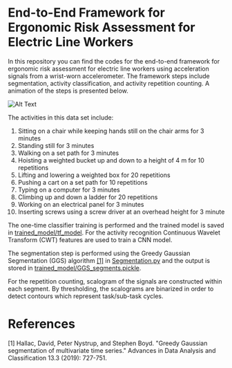 # End-to-End Framework for Ergonomic Risk Assessment for Electric Line Workers

In this repository you can find the codes for the end-to-end framework for ergonomic risk assessment for electric line workers using acceleration signals from a wrist-worn accelerometer. The framework steps include segmentation, activity classification, and activity repetition counting. A animation of the steps is presented below.


![Alt Text](./readme-mtls/workflow.gif)


The activities in this data set include:

1. Sitting on a chair while keeping hands still on the chair arms for 3 minutes
2. Standing still for 3 minutes
3. Walking on a set path for 3 minutes
4. Hoisting a weighted bucket up and down to a height of 4 m for 10 repetitions
5. Lifting and lowering a weighted box for 20 repetitions
6. Pushing a cart on a set path for 10 repetitions
7. Typing on a computer for 3 minutes
8. Climbing up and down a ladder for 20 repetitions
9. Working on an electrical panel for 3 minutes
10. Inserting screws using a screw driver at an overhead height for 3 minute


The one-time classifier training is performed and the trained model is saved in [trained_model/tf_model](trained_model/tf_model). For the activity recognition Continuous Wavelet Transform (CWT) features are used to train a CNN model.

The segmentation step is performed using the Greedy Gaussian Segmentation (GGS) algorithm [[1]](#1) in [Segmentation.py](Segmentation.py) and the output is stored in [trained_model/GGS_segments.pickle](trained_model).

For the repetition counting, scalogram of the signals are constructed within each segment. By thresholding, the scalograms are binarized in order to detect contours which represent task/sub-task cycles.


# References
<a id="1">[1]</a> Hallac, David, Peter Nystrup, and Stephen Boyd. "Greedy Gaussian segmentation of multivariate time series." Advances in Data Analysis and Classification 13.3 (2019): 727-751.

